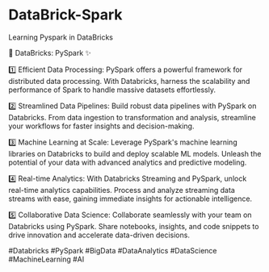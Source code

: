 # DataBrick-Spark
 Learning Pyspark in DataBricks

🚀 DataBricks: PySpark ✨



1️⃣ Efficient Data Processing: PySpark offers a powerful framework for distributed data processing. With Databricks, harness the scalability and performance of Spark to handle massive datasets effortlessly.

2️⃣ Streamlined Data Pipelines: Build robust data pipelines with PySpark on Databricks. From data ingestion to transformation and analysis, streamline your workflows for faster insights and decision-making.

3️⃣ Machine Learning at Scale: Leverage PySpark's machine learning libraries on Databricks to build and deploy scalable ML models. Unleash the potential of your data with advanced analytics and predictive modeling.

4️⃣ Real-time Analytics: With Databricks Streaming and PySpark, unlock real-time analytics capabilities. Process and analyze streaming data streams with ease, gaining immediate insights for actionable intelligence.

5️⃣ Collaborative Data Science: Collaborate seamlessly with your team on Databricks using PySpark. Share notebooks, insights, and code snippets to drive innovation and accelerate data-driven decisions.



#Databricks #PySpark #BigData #DataAnalytics #DataScience #MachineLearning #AI
